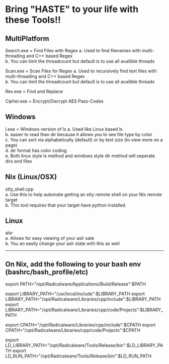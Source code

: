 
# Bring "HASTE" to your life with these Tools!!  


## MultiPlatform

Search.exe = Find Files with Regex
    a.  Used to find filenames with multi-threading and C++ based Regex  
    b.  You can limit the threadcount but default is to use all availible threads  

Scan.exe = Scan Files for Regex
    a.  Used to recursively find text files with multi-threading and C++ based Regex  
    b.  You can limit the threadcount but default is to use all availible threads  

Rex.exe = Find and Replace

Cipher.exe = Encrypt/Decrypt AES Pass-Codes

## Windows

l.exe = Windows version of ls
    a.  Used like Linux based ls  
    b.  easier to read than dir because it allows you to see file type by color  
    c.  You can sort via alphabetically (default) or by text size (to view more on a page)  
    d.  dir format has color coding  
    e.  Both linux style ls method and windows style dir method will seperate dirs and files  

## Nix (Linux/OSX)

stty_shell.cpp  
    a.  Use this to help automate getting an stty remote shell on your Nix remote target  
    b.  This tool requires that your target have python installed.  

## Linux

alsr  
    a. Allows for easy viewing of your aslr sate  
    b. You an easily change your aslr state with this as well  



****************************************************************************************************

## On Nix, add the following to your bash env (bashrc/bash_profile/etc)

export PATH="/opt/Radicalware/Applications/Build/Release":$PATH

export LIBRARY_PATH="/usr/local/include":$LIBRARY_PATH
export LIBRARY_PATH="/opt/Radicalware/Libraries/cpp/include":$LIBRARY_PATH
export LIBRARY_PATH="/opt/Radicalware/Libraries/cpp/code/Projects":$LIBRARY_PATH

export CPATH="/opt/Radicalware/Libraries/cpp/include":$CPATH
export CPATH="/opt/Radicalware/Libraries/cpp/code/Projects":$CPATH

export LD_LIBRARY_PATH="/opt/Radicalware/Tools/Release/bin":$LD_LIBRARY_PATH
export LD_RUN_PATH="/opt/Radicalware/Tools/Release/bin":$LD_RUN_PATH

